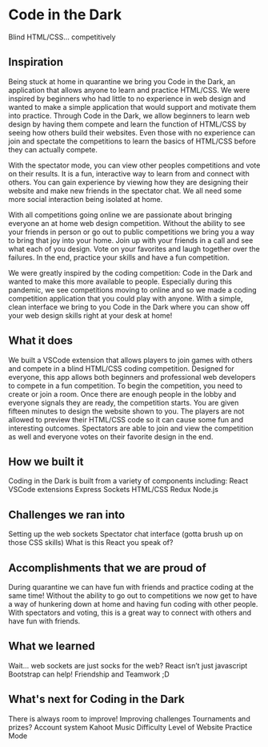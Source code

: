 # Code in the Dark
Blind HTML/CSS... competitively

## Inspiration

Being stuck at home in quarantine we bring you Code in the Dark, an application that allows anyone to learn and practice HTML/CSS. We were inspired by beginners who had little to no experience in web design and wanted to make a simple application that would support and motivate them into practice. Through Code in the Dark, we allow beginners to learn web design by having them compete and learn the function of HTML/CSS by seeing how others build their websites. Even those with no experience can join and spectate the competitions to learn the basics of HTML/CSS before they can actually compete.  

With the spectator mode, you can view other peoples competitions and vote on their results. It is a fun, interactive way to learn from and connect with others. You can gain experience by viewing how they are designing their website and make new friends in the spectator chat. We all need some more social interaction being isolated at home.

With all competitions going online we are passionate about bringing everyone an at home web design competition. Without the ability to see your friends in person or go out to public competitions we bring you a way to bring that joy into your home. Join up with your friends in a call and see what each of you design. Vote on your favorites and laugh together over the failures. In the end, practice your skills and have a fun competition. 

We were greatly inspired by the coding competition: Code in the Dark and wanted to make this more available to people. Especially during this pandemic, we see competitions moving to online and so we made a coding competition application that you could play with anyone. With a simple, clean interface we bring to you Code in the Dark where you can show off your web design skills right at your desk at home! 

## What it does
We built a VSCode extension that allows players to join games with others and compete in a blind HTML/CSS coding competition. Designed for everyone, this app allows both beginners and professional web developers to compete in a fun competition. To begin the competition, you need to create or join a room. Once there are enough people in the lobby and everyone signals they are ready, the competition starts. You are given fifteen minutes to design the website shown to you. The players are not allowed to preview their HTML/CSS code so it can cause some fun and interesting outcomes. Spectators are able to join and view the competition as well and everyone votes on their favorite design in the end. 

## How we built it
Coding in the Dark is built from a variety of components including:
React
VSCode extensions
Express
Sockets
HTML/CSS
Redux
Node.js

## Challenges we ran into
Setting up the web sockets
Spectator chat interface (gotta brush up on those CSS skills)
What is this React you speak of?

## Accomplishments that we are proud of
During quarantine we can have fun with friends and practice coding at the same time! Without the ability to go out to competitions we now get to have a way of hunkering down at home and having fun coding with other people. With spectators and voting, this is a great way to connect with others and have fun with friends.

## What we learned
Wait... web sockets are just socks for the web?
React isn’t just javascript
Bootstrap can help!
Friendship and Teamwork ;D

## What's next for Coding in the Dark
There is always room to improve!
Improving challenges
Tournaments and prizes?
Account system
Kahoot Music
Difficulty Level of Website
Practice Mode
